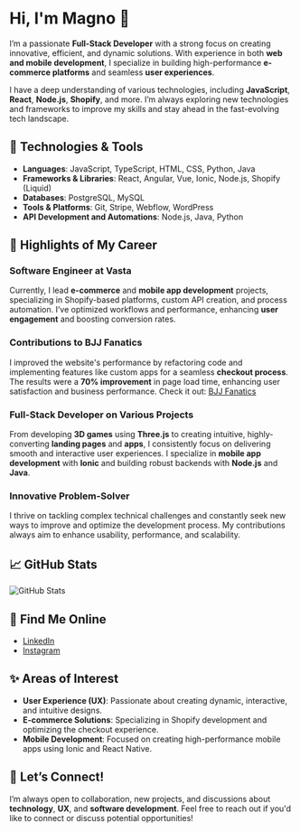 # Hi, I'm Magno 👋

I’m a passionate **Full-Stack Developer** with a strong focus on creating innovative, efficient, and dynamic solutions. With experience in both **web and mobile development**, I specialize in building high-performance **e-commerce platforms** and seamless **user experiences**.

I have a deep understanding of various technologies, including **JavaScript**, **React**, **Node.js**, **Shopify**, and more. I’m always exploring new technologies and frameworks to improve my skills and stay ahead in the fast-evolving tech landscape.

## 🚀 Technologies & Tools

- **Languages**: JavaScript, TypeScript, HTML, CSS, Python, Java
- **Frameworks & Libraries**: React, Angular, Vue, Ionic, Node.js, Shopify (Liquid)
- **Databases**: PostgreSQL, MySQL
- **Tools & Platforms**: Git, Stripe, Webflow, WordPress
- **API Development and Automations**: Node.js, Java, Python

## 🌟 Highlights of My Career

### **Software Engineer at Vasta**
Currently, I lead **e-commerce** and **mobile app development** projects, specializing in Shopify-based platforms, custom API creation, and process automation. I’ve optimized workflows and performance, enhancing **user engagement** and boosting conversion rates.

### **Contributions to BJJ Fanatics**
I improved the website's performance by refactoring code and implementing features like custom apps for a seamless **checkout process**. The results were a **70% improvement** in page load time, enhancing user satisfaction and business performance. Check it out: [BJJ Fanatics](https://bjjfanatics.com)

### **Full-Stack Developer on Various Projects**
From developing **3D games** using **Three.js** to creating intuitive, highly-converting **landing pages** and **apps**, I consistently focus on delivering smooth and interactive user experiences. I specialize in **mobile app development** with **Ionic** and building robust backends with **Node.js** and **Java**.

### **Innovative Problem-Solver**
I thrive on tackling complex technical challenges and constantly seek new ways to improve and optimize the development process. My contributions always aim to enhance usability, performance, and scalability.

## 📈 GitHub Stats

![GitHub Stats](https://github-readme-stats.vercel.app/api?username=magnosansil&show_icons=true&theme=dracula)

## 🔗 Find Me Online

- [LinkedIn](https://www.linkedin.com/in/magno-sansil)
- [Instagram](https://www.instagram.com/magnosansil)

## ✨ Areas of Interest

- **User Experience (UX)**: Passionate about creating dynamic, interactive, and intuitive designs.
- **E-commerce Solutions**: Specializing in Shopify development and optimizing the checkout experience.
- **Mobile Development**: Focused on creating high-performance mobile apps using Ionic and React Native.

## 💬 Let’s Connect!

I’m always open to collaboration, new projects, and discussions about **technology**, **UX**, and **software development**. Feel free to reach out if you'd like to connect or discuss potential opportunities!
